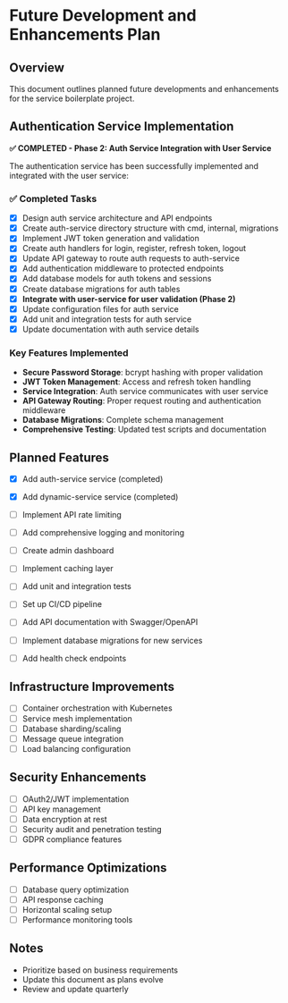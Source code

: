 # Future Development and Enhancements Plan

## Overview

This document outlines planned future developments and enhancements for the service boilerplate project.

## Authentication Service Implementation

**✅ COMPLETED - Phase 2: Auth Service Integration with User Service**

The authentication service has been successfully implemented and integrated with the user service:

### ✅ Completed Tasks

- [x] Design auth service architecture and API endpoints
- [x] Create auth-service directory structure with cmd, internal, migrations
- [x] Implement JWT token generation and validation
- [x] Create auth handlers for login, register, refresh token, logout
- [x] Update API gateway to route auth requests to auth-service
- [x] Add authentication middleware to protected endpoints
- [x] Add database models for auth tokens and sessions
- [x] Create database migrations for auth tables
- [x] **Integrate with user-service for user validation (Phase 2)**
- [x] Update configuration files for auth service
- [x] Add unit and integration tests for auth service
- [x] Update documentation with auth service details

### Key Features Implemented

- **Secure Password Storage**: bcrypt hashing with proper validation
- **JWT Token Management**: Access and refresh token handling
- **Service Integration**: Auth service communicates with user service
- **API Gateway Routing**: Proper request routing and authentication middleware
- **Database Migrations**: Complete schema management
- **Comprehensive Testing**: Updated test scripts and documentation

## Planned Features
- [x] Add auth-service service (completed)
- [x] Add dynamic-service service (completed)

- [ ] Implement API rate limiting
- [ ] Add comprehensive logging and monitoring
- [ ] Create admin dashboard
- [ ] Implement caching layer
- [ ] Add unit and integration tests
- [ ] Set up CI/CD pipeline
- [ ] Add API documentation with Swagger/OpenAPI
- [ ] Implement database migrations for new services
- [ ] Add health check endpoints

## Infrastructure Improvements

- [ ] Container orchestration with Kubernetes
- [ ] Service mesh implementation
- [ ] Database sharding/scaling
- [ ] Message queue integration
- [ ] Load balancing configuration

## Security Enhancements

- [ ] OAuth2/JWT implementation
- [ ] API key management
- [ ] Data encryption at rest
- [ ] Security audit and penetration testing
- [ ] GDPR compliance features

## Performance Optimizations

- [ ] Database query optimization
- [ ] API response caching
- [ ] Horizontal scaling setup
- [ ] Performance monitoring tools

## Notes

- Prioritize based on business requirements
- Update this document as plans evolve
- Review and update quarterly

